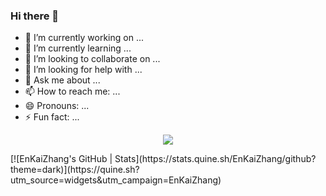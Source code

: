 ### Hi there 👋
- 🔭 I’m currently working on ...
- 🌱 I’m currently learning ...
- 👯 I’m looking to collaborate on ...
- 🤔 I’m looking for help with ...
- 💬 Ask me about ...
- 📫 How to reach me: ...
- 😄 Pronouns: ...
- ⚡ Fun fact: ...
<p align="center">
<img src="https://capsule-render.vercel.app/api?type=waving&color=timeGradient&height=300&&section=header&text={TITLE}&fontSize=90&fontAlign=50&fontAlignY=30&desc={SUB_TITLE}&descAlign=50&descSize=30&descAlignY=60&animation=twinkling" />
</p>
[![EnKaiZhang's GitHub | Stats](https://stats.quine.sh/EnKaiZhang/github?theme=dark)](https://quine.sh?utm_source=widgets&utm_campaign=EnKaiZhang)

